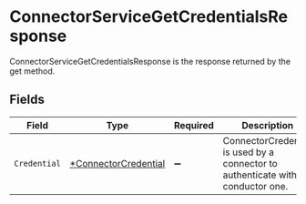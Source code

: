 # ConnectorServiceGetCredentialsResponse

ConnectorServiceGetCredentialsResponse is the response returned by the get method.


## Fields

| Field                                                                          | Type                                                                           | Required                                                                       | Description                                                                    |
| ------------------------------------------------------------------------------ | ------------------------------------------------------------------------------ | ------------------------------------------------------------------------------ | ------------------------------------------------------------------------------ |
| `Credential`                                                                   | [*ConnectorCredential](../../models/shared/connectorcredential.md)             | :heavy_minus_sign:                                                             | ConnectorCredential is used by a connector to authenticate with conductor one. |